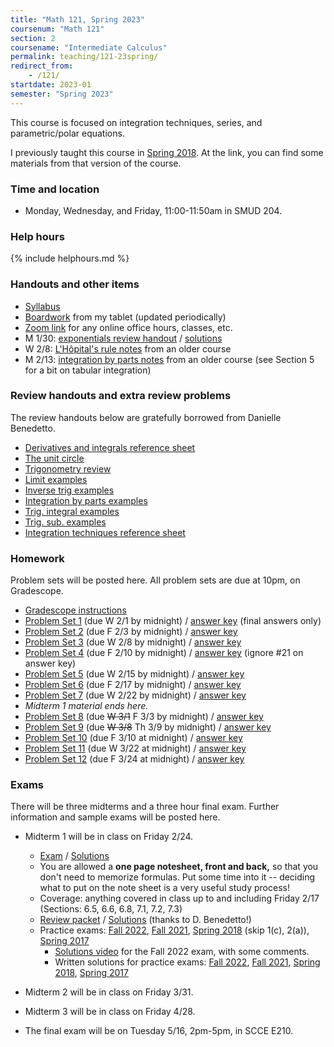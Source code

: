```yaml
---
title: "Math 121, Spring 2023"
coursenum: "Math 121"
section: 2
coursename: "Intermediate Calculus"
permalink: teaching/121-23spring/
redirect_from:
    - /121/
startdate: 2023-01
semester: "Spring 2023"
---
```


This course is focused on integration techniques, series, and parametric/polar equations.

I previously taught this course in [Spring 2018](../121-18spring). At the link, you can find some materials from that version of the course.

### Time and location
* Monday, Wednesday, and Friday, 11:00-11:50am in SMUD 204.

### Help hours

{% include helphours.md %}

### Handouts and other items

*   [Syllabus](handouts/syllabus.pdf)
*   [Boardwork](https://www.dropbox.com/sh/bmeytsrkjks2w6x/AADiYDH5Vrgoiq2W4YNLECf7a?dl=0) from my tablet (updated periodically)
*   [Zoom link](https://amherstcollege.zoom.us/j/97816492611?pwd=VnFGcktXWTFXc2lTa2tXQVlkMU5Vdz09) for any online office hours, classes, etc.
*   M 1/30: [exponentials review handout](../121-18spring/handouts/2018-01-23.pdf) / [solutions](../121-18spring/handouts/2018-01-23-soln.pdf)
*   W 2/8: [L'Hôpital's rule notes](../math1a/lecture23.pdf) from an older course
*   M 2/13: [integration by parts notes](../math1a/lecture32.pdf) from an older course (see Section 5 for a bit on tabular integration)
<!--handouts-->

<!-- The 2018 handouts are below, for reference.
*   1/22: [Exponential review problems](handouts/2018-01-23.pdf) / [Solutions](handouts/2018-01-23-soln.pdf)
*   1/23: [Overview of e^x and ln(x)](https://dbenedetto.people.amherst.edu/math121/expln.pdf) (review)
*   1/29: [Inverse trig practice](handouts/2018-01-29.pdf) / [Solutions](handouts/2018-01-29-soln.pdf)
*   1/31: [L'Hôpital's rule notes](handouts/2018-01-31.pdf) (with examples and solutions)
*   2/2: [Indeterminate form notes](handouts/2018-02-02.pdf) (with examples and solutions)
*   2/6: [Integration by parts examples](handouts/2018-02-06.pdf) / [Solutions](handouts/2018-02-06-soln.pdf)
*   Review handouts on convergence tests (from Danielle Benedetto):
    
    *   [Geometric series](https://dbenedetto.people.amherst.edu/math121/GeometricSeriesTest.pdf)
    *   [Nth Term Divergence Test (NTDT)](https://dbenedetto.people.amherst.edu/math121/nthTermDivergenceTest.pdf)
    *   [p-Series](https://dbenedetto.people.amherst.edu/math121/pSeriesTest.pdf)
    *   [Integral Test](https://dbenedetto.people.amherst.edu/math121/IntegralTest.pdf)
    *   [Comparison Test](https://dbenedetto.people.amherst.edu/math121/ComparisonTest.pdf)
    *   [Limit Comparison Test](https://dbenedetto.people.amherst.edu/math121/LimitComparisonTest.pdf)
    *   [Alternating Series Test](https://dbenedetto.people.amherst.edu/math121/AlternatingSeriesTest.pdf)
    *   [Absolute Convergence Test](https://dbenedetto.people.amherst.edu/math121/AbsoluteConvergenceTest.pdf)
    *   [Ratio Test](https://dbenedetto.people.amherst.edu/math121/RatioTest.pdf)
    
    
    
*   [Converge Tests Summary](handouts/2018-03-19.pdf)
*   [Polar curve examples](https://dbenedetto.people.amherst.edu/math121fall17/polarcurvehandout.pdf)
-->

### Review handouts and extra review problems

The review handouts below are gratefully borrowed from Danielle Benedetto.

* [Derivatives and integrals reference sheet](https://dbenedetto.people.amherst.edu/math121/derivativesintegrals.pdf)
* [The unit circle](https://dbenedetto.people.amherst.edu/math121/TrigHandout.pdf)
* [Trigonometry review](https://dbenedetto.people.amherst.edu/math121/trig.pdf)
* [Limit examples](https://dbenedetto.people.amherst.edu/math121/limitsexamples.pdf)
* [Inverse trig examples](https://dbenedetto.people.amherst.edu/math121/inversetrigintegrals.pdf)
* [Integration by parts examples](https://dbenedetto.people.amherst.edu/math121/IBP.pdf)
* [Trig. integral examples](https://dbenedetto.people.amherst.edu/math121/trigintegrals.pdf)
* [Trig. sub. examples](https://dbenedetto.people.amherst.edu/math121/trigsub.pdf)
* [Integration techniques reference sheet](https://dbenedetto.people.amherst.edu/math121/referencesheet.pdf)

### Homework

Problem sets will be posted here. All problem sets are due at 10pm, on Gradescope.

* [Gradescope instructions](handouts/gsinfo.pdf)
* [Problem Set 1](psets/pset1.pdf) (due W 2/1 by midnight) / [answer key](https://dbenedetto.people.amherst.edu/math121/HW1FinalAnswers.pdf) (final answers only)
* [Problem Set 2](psets/pset2.pdf) (due F 2/3 by midnight) / [answer key](https://dbenedetto.people.amherst.edu/math121/HW2FinalAnswers.pdf)
* [Problem Set 3](psets/pset3.pdf) (due W 2/8 by midnight) / [answer key](https://dbenedetto.people.amherst.edu/math121/HW3FinalAnswers.pdf)
* [Problem Set 4](psets/pset4.pdf) (due F 2/10 by midnight) / [answer key](https://dbenedetto.people.amherst.edu/math121/HW4FinalAnswers.pdf) (ignore #21 on answer key)
* [Problem Set 5](psets/pset5.pdf) (due W 2/15 by midnight) / [answer key](https://dbenedetto.people.amherst.edu/math121/HW5FinalAnswers.pdf)
* [Problem Set 6](psets/pset6.pdf) (due F 2/17 by midnight) / [answer key](https://dbenedetto.people.amherst.edu/math121/HW6FinalAnswers.pdf)
* [Problem Set 7](psets/pset7.pdf) (due W 2/22 by midnight) / [answer key](https://dbenedetto.people.amherst.edu/math121/HW7FinalAnswers.pdf)
* *Midterm 1 material ends here.*
* [Problem Set 8](psets/pset8.pdf) (due ~~W 3/1~~ F 3/3 by midnight) / [answer key](psets/HW8FinalAnswers.pdf)
* [Problem Set 9](psets/pset9.pdf) (due ~~W 3/8~~ Th 3/9 by midnight) / [answer key](https://dbenedetto.people.amherst.edu/math121/HW9FinalAnswers.pdf)
* [Problem Set 10](psets/pset10.pdf) (due F 3/10 at midnight) / [answer key](https://dbenedetto.people.amherst.edu/math121/HW10FinalAnswers.pdf)
* [Problem Set 11](psets/pset11.pdf) (due W 3/22 at midnight) / [answer key](https://dbenedetto.people.amherst.edu/math121/HW11FinalAnswers.pdf)
* [Problem Set 12](psets/pset12.pdf) (due F 3/24 at midnight) / [answer key](https://dbenedetto.people.amherst.edu/math121/HW12FinalAnswers.pdf)
<!--psets-->

### Exams

There will be three midterms and a three hour final exam. Further information and sample exams will be posted here.

* Midterm 1 will be in class on Friday 2/24.
    * [Exam](https://moodle.amherst.edu/pluginfile.php/1007413/mod_resource/content/1/midterm1compact.pdf) / [Solutions](https://moodle.amherst.edu/pluginfile.php/1007414/mod_resource/content/1/midterm1soln.pdf)
    * You are allowed a **one page notesheet, front and back,** so that you don't need to memorize formulas. Put some time into it -- deciding what to put on the note sheet is a very useful study process!
    * Coverage: anything covered in class up to and including Friday 2/17 (Sections: 6.5, 6.6, 6.8, 7.1, 7.2, 7.3)
    * [Review packet](exams/reviewPacketBenedetto.pdf) / [Solutions](https://dbenedetto.people.amherst.edu/math121/exam1reviewpacketfall2022answers.pdf) (thanks to D. Benedetto!)
    * Practice exams: [Fall 2022](https://dbenedetto.people.amherst.edu/math121fall22/exam1fall22compact.pdf), [Fall 2021](https://dbenedetto.people.amherst.edu/math121fall22/exam1fall21compact.pdf), [Spring 2018](https://dbenedetto.people.amherst.edu/math121fall22/exam1spring18compact.pdf) (skip 1(c), 2(a)), [Spring 2017](https://dbenedetto.people.amherst.edu/math121fall22/exam1spring17compact.pdf)
        * [Solutions video](https://www.dropbox.com/s/mn64o1xdb5mfm3x/121midterm1solutions.mp4?dl=0) for the Fall 2022 exam, with some comments.
        * Written solutions for practice exams: [Fall 2022](exams/fall22midterm1soln.pdf), [Fall 2021](https://dbenedetto.people.amherst.edu/math121fall22/exam1fall21answers.pdf), [Spring 2018](https://dbenedetto.people.amherst.edu/math121fall22/exam1spring18answers.pdf), [Spring 2017](https://dbenedetto.people.amherst.edu/math121fall22/exam1spring17answers.pdf)

* Midterm 2 will be in class on Friday 3/31.

* Midterm 3 will be in class on Friday 4/28.

* The final exam will be on Tuesday 5/16, 2pm-5pm, in SCCE E210.

<!-- 2018 material here for reference.
* [Midterm 1](https://lms.ats.amherst.edu/pluginfile.php/544203/mod_resource/content/1/midterm1-compact.pdf) ([Solutions](https://lms.ats.amherst.edu/pluginfile.php/544205/mod_resource/content/1/midterm1-soln.pdf)) Friday, February 16.
    
    * [Sample Exam 1](handouts/mt1sample1.pdf) / [Key](handouts/mt1sample1-key.pdf) (Disregard problem 4(b))
    * [Sample Exam 2](handouts/mt1sample2.pdf) / [Key](handouts/mt1sample2-key.pdf) (Disregard problem 4 and the optional bonus)
    * [Sample Exam 3](handouts/mt1sample3.pdf) / [Key](handouts/mt1sample3-key.pdf) (Disregard problem 4(b))
    
    
    
*    [Midterm 2](https://lms.ats.amherst.edu/pluginfile.php/548640/mod_resource/content/1/midterm2-compact.pdf) ([Solutions](https://lms.ats.amherst.edu/pluginfile.php/548641/mod_resource/content/1/midterm2-soln.pdf)) Friday, March 23.

*   [Review packet](handouts/midterm2-packet-filtered.pdf) / [Solutions](handouts/midterm2-packet-soln.pdf) (Note: you may omit any crossed-out problems, which concern topics that won't be on our midterm this semester)
*   [Topic list](handouts/midterm2-topics.pdf)
*   [Sample Exam 1](handouts/midterm2-sample1.pdf) / [Key](handouts/midterm2-sample1-soln.pdf)
*   [Sample Exam 2](handouts/midterm2-sample2.pdf) / [Key](handouts/midterm2-sample2-soln.pdf)

*    [Midterm 3](https://lms.ats.amherst.edu/pluginfile.php/555800/mod_resource/content/2/midterm3.pdf) ([Solutions](https://lms.ats.amherst.edu/pluginfile.php/555801/mod_resource/content/1/midterm3-soln.pdf)) Friday, April 20.

*   [Topic list](handouts/midterm3-topics.pdf)
*   [Review problems](https://dbenedetto.people.amherst.edu/math121/exam3reviewpacket.pdf) / [Solutions](https://dbenedetto.people.amherst.edu/math121/exam3reviewpacketanswers.pdf)
*   [Sample Exam 1](https://dbenedetto.people.amherst.edu/math121/exam3spring15compact.pdf) / [Key](https://dbenedetto.people.amherst.edu/math121/exam3spring15answers.pdf)
*   [Sample Exam 2](https://dbenedetto.people.amherst.edu/math121/exam3fall15compact.pdf) / [Key](https://dbenedetto.people.amherst.edu/math121/exam3fall15answers.pdf)
*   [Sample Exam 3](https://dbenedetto.people.amherst.edu/math121/exam3fall17compact.pdf) / [Key](https://dbenedetto.people.amherst.edu/math121/exam3fall17answers.pdf)

*   [Final Exam](https://lms.ats.amherst.edu/pluginfile.php/557079/mod_resource/content/1/final-compact.pdf) / [Solutions](https://lms.ats.amherst.edu/pluginfile.php/557080/mod_resource/content/1/final-soln.pdf) Monday, May 7, at 2pm in MERR 2. 

*   Sample Exams: (each has some problems crossed out because we did not cover that topic in our section this term)
    
    *   [Spring 2015](handouts/final-spring15.pdf) / [Key](handouts/final-spring15-soln.pdf)
    *   [Fall 2015](handouts/final-fall15.pdf) / [Key](handouts/final-fall15-soln.pdf)
    *   [Spring 2016](handouts/final-spring16.pdf) / [Key](handouts/final-spring16-soln.pdf)
    *   [Fall 2016](handouts/final-fall16.pdf) / [Key](handouts/final-fall16-soln.pdf)
    *   [Spring 2017](handouts/final-spring17.pdf) / [Key](handouts/final-spring17-soln.pdf)
    
    
    
*   [Review packet on polar coordinates](https://dbenedetto.people.amherst.edu/math121fall17/finalexamreviewpacket.pdf)
-->

